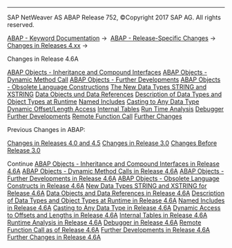   

* * *

SAP NetWeaver AS ABAP Release 752, ©Copyright 2017 SAP AG. All rights reserved.

[ABAP - Keyword Documentation](javascript:call_link\('abenabap.htm'\)) →  [ABAP - Release-Specific Changes](javascript:call_link\('abennews.htm'\)) →  [Changes in Releases 4.xx](javascript:call_link\('abennews-4.htm'\)) → 

Changes in Release 4.6A

[ABAP Objects - Inheritance and Compound Interfaces](javascript:call_link\('abennews-46-objects-vererbung.htm'\))
[ABAP Objects - Dynamic Method Call](javascript:call_link\('abennews-46-objects-dynamic.htm'\))
[ABAP Objects - Further Developments](javascript:call_link\('abennews-46-objects-entwicklungen.htm'\))
[ABAP Objects - Obsolete Language Constructions](javascript:call_link\('abennews-46-objects-obsolete.htm'\))
[The New Data Types STRING and XSTRING](javascript:call_link\('abennews-46-strings.htm'\))
[Data Objects und Data References](javascript:call_link\('abennews-46-data-references.htm'\))
[Description of Data Types and Object Types at Runtime](javascript:call_link\('abennews-46-type-identification.htm'\))
[Named Includes](javascript:call_link\('abennews-46-includes.htm'\))
[Casting to Any Data Type](javascript:call_link\('abennews-46-assign-casting.htm'\))
[Dynamic Offset/Length Access](javascript:call_link\('abennwes-46-offset.htm'\))
[Internal Tables](javascript:call_link\('abennews-46-internal-tables.htm'\))
[Run Time Analysis](javascript:call_link\('abennews-46-se30.htm'\))
[Debugger](javascript:call_link\('abennwes-46-debugger.htm'\))
[Further Developments](javascript:call_link\('abennews-46-entwicklungen.htm'\))
[Remote Function Call](javascript:call_link\('abennews-46-rfc.htm'\))
[Further Changes](javascript:call_link\('abennews-46-sonstiges.htm'\))

Previous Changes in ABAP:

[Changes in Releases 4.0 and 4.5](javascript:call_link\('abennews-40.htm'\))
[Changes in Release 3.0](javascript:call_link\('abennews-30.htm'\))
[Changes Before Release 3.0](javascript:call_link\('abennews-21.htm'\))

Continue
[ABAP Objects - Inheritance and Compound Interfaces in Release 4.6A](javascript:call_link\('abennews-46-objects-vererbung.htm'\))
[ABAP Objects - Dynamic Method Calls in Release 4.6A](javascript:call_link\('abennews-46-objects-dynamic.htm'\))
[ABAP Objects - Further Developments in Release 4.6A](javascript:call_link\('abennews-46-objects-entwicklungen.htm'\))
[ABAP Objects - Obsolete Language Constructs in Release 4.6A](javascript:call_link\('abennews-46-objects-obsolete.htm'\))
[New Data Types STRING and XSTRING for Release 4.6A](javascript:call_link\('abennews-46-strings.htm'\))
[Data Objects and Data References in Release 4.6A](javascript:call_link\('abennews-46-data-references.htm'\))
[Description of Data Types and Object Types at Runtime in Release 4.6A](javascript:call_link\('abennews-46-type-identification.htm'\))
[Named Includes in Release 4.6A](javascript:call_link\('abennews-46-includes.htm'\))
[Casting to Any Data Type in Release 4.6A](javascript:call_link\('abennews-46-assign-casting.htm'\))
[Dynamic Access to Offsets and Lengths in Release 4.6A](javascript:call_link\('abennwes-46-offset.htm'\))
[Internal Tables in Release 4.6A](javascript:call_link\('abennews-46-internal-tables.htm'\))
[Runtime Analysis in Release 4.6A](javascript:call_link\('abennews-46-se30.htm'\))
[Debugger in Release 4.6A](javascript:call_link\('abennwes-46-debugger.htm'\))
[Remote Function Call as of Release 4.6A](javascript:call_link\('abennews-46-rfc.htm'\))
[Further Developments in Release 4.6A](javascript:call_link\('abennews-46-entwicklungen.htm'\))
[Further Changes in Release 4.6A](javascript:call_link\('abennews-46-sonstiges.htm'\))